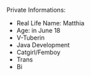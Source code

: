 Private Informations:
- Real Life Name: Matthia
- Age: in June 18
- V-Tuberin
- Java Development
- Catgirl/Femboy
- Trans
- Bi
